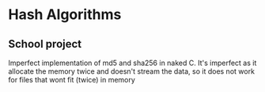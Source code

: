 # Hash Algorithms
## School project

Imperfect implementation of md5 and sha256 in naked C.
It's imperfect as it allocate the memory twice and doesn't stream the data, so it does not work for files that wont fit (twice) in memory
